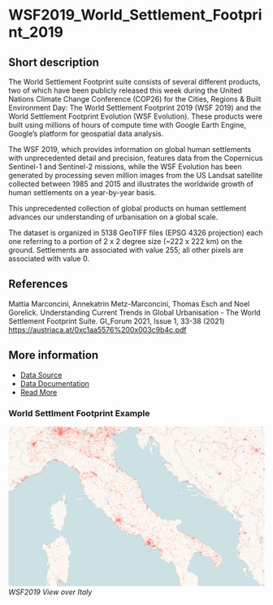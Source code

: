 # WSF2019_World_Settlement_Footprint_2019

## Short description

The World Settlement Footprint suite consists of several different products, two of which have been publicly released this week during the United Nations Climate Change Conference (COP26) for the Cities, Regions & Built Environment Day: The World Settlement Footprint 2019 (WSF 2019) and the World Settlement Footprint Evolution (WSF Evolution). 
These products were built using millions of hours of compute time with Google Earth Engine, Google’s platform for geospatial data analysis.

The WSF 2019, which provides information on global human settlements with unprecedented detail and precision, features data from the Copernicus Sentinel-1 and Sentinel-2 missions, while the WSF Evolution has been generated by processing seven million images from the US Landsat satellite collected between 1985 and 2015 and illustrates the worldwide growth of human settlements on a year-by-year basis.

This unprecedented collection of global products on human settlement advances our understanding of urbanisation on a global scale. 

The dataset is organized in 5138 GeoTIFF files (EPSG 4326 projection) each one referring to a portion of 2 x 2 degree size (~222 x 222 km) on the ground. 
Settlements are associated with value 255; all other pixels are associated with value 0.

## References

Mattia Marconcini, Annekatrin Metz-Marconcini, Thomas Esch and Noel Gorelick. Understanding Current Trends in Global Urbanisation - The World Settlement Footprint Suite. GI_Forum 2021, Issue 1, 33-38 (2021) https://austriaca.at/0xc1aa5576%200x003c9b4c.pdf

## More information

- [Data Source](https://download.geoservice.dlr.de/WSF2019/files/)
- [Data Documentation](https://geoservice.dlr.de/web/maps/eoc:wsf2019#)
- [Read More](https://www.esa.int/Applications/Observing_the_Earth/Mapping_our_human_footprint_from_space)

### World Settlment Footprint Example

![Example datasets outputs](WSF2019_World_Settlement_Footprint_2019.png)<br>
*WSF2019 View over Italy*